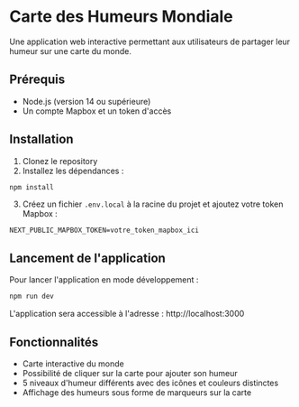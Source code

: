 # Carte des Humeurs Mondiale

Une application web interactive permettant aux utilisateurs de partager leur humeur sur une carte du monde.

## Prérequis

- Node.js (version 14 ou supérieure)
- Un compte Mapbox et un token d'accès

## Installation

1. Clonez le repository
2. Installez les dépendances :
```bash
npm install
```

3. Créez un fichier `.env.local` à la racine du projet et ajoutez votre token Mapbox :
```
NEXT_PUBLIC_MAPBOX_TOKEN=votre_token_mapbox_ici
```

## Lancement de l'application

Pour lancer l'application en mode développement :

```bash
npm run dev
```

L'application sera accessible à l'adresse : http://localhost:3000

## Fonctionnalités

- Carte interactive du monde
- Possibilité de cliquer sur la carte pour ajouter son humeur
- 5 niveaux d'humeur différents avec des icônes et couleurs distinctes
- Affichage des humeurs sous forme de marqueurs sur la carte 